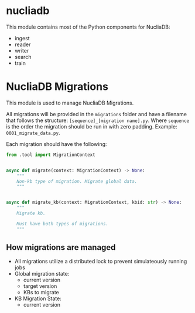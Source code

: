 # nucliadb

This module contains most of the Python components for NucliaDB:

- ingest
- reader
- writer
- search
- train

# NucliaDB Migrations

This module is used to manage NucliaDB Migrations.

All migrations will be provided in the `migrations` folder and have a filename
that follows the structure: `[sequence]_[migration name].py`.
Where `sequence` is the order the migration should be run in with zero padding.
Example: `0001_migrate_data.py`.

Each migration should have the following:

```python
from .tool import MigrationContext


async def migrate(context: MigrationContext) -> None:
    """
    Non-kb type of migration. Migrate global data.
    """


async def migrate_kb(context: MigrationContext, kbid: str) -> None:
    """
    Migrate kb.

    Must have both types of migrations.
    """
```


## How migrations are managed

- All migrations utilize a distributed lock to prevent simulateously running jobs
- Global migration state:
    - current version
    - target version
    - KBs to migrate
- KB Migration State:
    - current version
